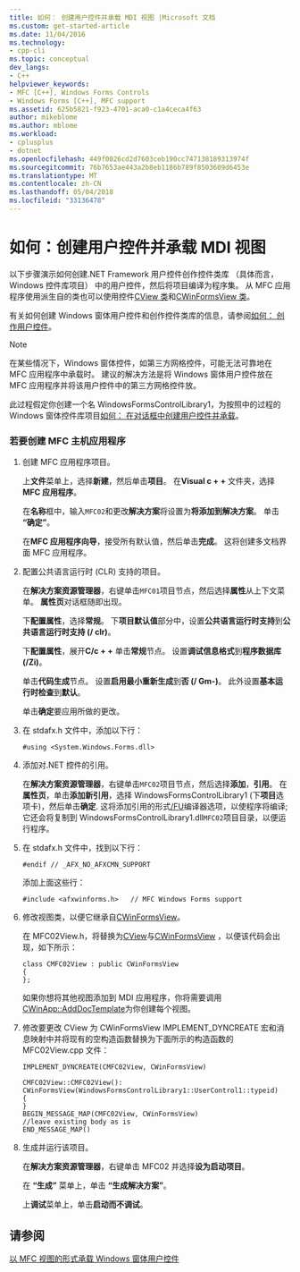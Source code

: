 ```yaml
---
title: 如何： 创建用户控件并承载 MDI 视图 |Microsoft 文档
ms.custom: get-started-article
ms.date: 11/04/2016
ms.technology:
- cpp-cli
ms.topic: conceptual
dev_langs:
- C++
helpviewer_keywords:
- MFC [C++], Windows Forms Controls
- Windows Forms [C++], MFC support
ms.assetid: 625b5821-f923-4701-aca0-c1a4ceca4f63
author: mikeblome
ms.author: mblome
ms.workload:
- cplusplus
- dotnet
ms.openlocfilehash: 449f0026cd2d7603ceb190cc747138189313974f
ms.sourcegitcommit: 76b7653ae443a2b8eb1186b789f8503609d6453e
ms.translationtype: MT
ms.contentlocale: zh-CN
ms.lasthandoff: 05/04/2018
ms.locfileid: "33136478"
---
```

# <a name="how-to-create-the-user-control-and-host-mdi-view"></a>如何：创建用户控件并承载 MDI 视图
以下步骤演示如何创建.NET Framework 用户控件创作控件类库 （具体而言，Windows 控件库项目） 中的用户控件，然后将项目编译为程序集。 从 MFC 应用程序使用派生自的类也可以使用控件[CView 类](../mfc/reference/cview-class.md)和[CWinFormsView 类](../mfc/reference/cwinformsview-class.md)。  
  
 有关如何创建 Windows 窗体用户控件和创作控件类库的信息，请参阅[如何： 创作用户控件](/dotnet/framework/winforms/controls/how-to-author-composite-controls)。  
  
> [!NOTE]
>  在某些情况下，Windows 窗体控件，如第三方网格控件，可能无法可靠地在 MFC 应用程序中承载时。 建议的解决方法是将 Windows 窗体用户控件放在 MFC 应用程序并将该用户控件中的第三方网格控件放。  
  
 此过程假定你创建一个名 WindowsFormsControlLibrary1，为按照中的过程的 Windows 窗体控件库项目[如何： 在对话框中创建用户控件并承载](../dotnet/how-to-create-the-user-control-and-host-in-a-dialog-box.md)。  
  
### <a name="to-create-the-mfc-host-application"></a>若要创建 MFC 主机应用程序  
  
1.  创建 MFC 应用程序项目。  
  
     上**文件**菜单上，选择**新建**，然后单击**项目**。 在**Visual c + +** 文件夹，选择**MFC 应用程序**。  
  
     在**名称**框中，输入`MFC02`和更改**解决方案**将设置为**将添加到解决方案**。 单击 **“确定”**。  
  
     在**MFC 应用程序向导**，接受所有默认值，然后单击**完成**。 这将创建多文档界面 MFC 应用程序。  
  
2.  配置公共语言运行时 (CLR) 支持的项目。  
  
     在**解决方案资源管理器**，右键单击`MFC01`项目节点，然后选择**属性**从上下文菜单。 **属性页**对话框随即出现。  
  
     下**配置属性**，选择**常规**。 下**项目默认值**部分中，设置**公共语言运行时支持**到**公共语言运行时支持 (/ clr)**。  
  
     下**配置属性**，展开**C/c + +** 单击**常规**节点。 设置**调试信息格式**到**程序数据库 (/Zi)**。  
  
     单击**代码生成**节点。 设置**启用最小重新生成**到**否 (/ Gm-)**。 此外设置**基本运行时检查**到**默认**。  
  
     单击**确定**要应用所做的更改。  
  
3.  在 stdafx.h 文件中，添加以下行：  
  
    ```  
    #using <System.Windows.Forms.dll>  
    ```  
  
4.  添加对.NET 控件的引用。  
  
     在**解决方案资源管理器**，右键单击`MFC02`项目节点，然后选择**添加**，**引用**。 在**属性页**，单击**添加新引用**，选择 WindowsFormsControlLibrary1 (下**项目**选项卡)，然后单击**确定**. 这将添加引用的形式[/FU](../build/reference/fu-name-forced-hash-using-file.md)编译器选项，以使程序将编译; 它还会将复制到 WindowsFormsControlLibrary1.dll`MFC02`项目目录，以便运行程序。  
  
5.  在 stdafx.h 文件中，找到以下行：  
  
    ```  
    #endif // _AFX_NO_AFXCMN_SUPPORT   
    ```  
  
     添加上面这些行：  
  
    ```  
    #include <afxwinforms.h>   // MFC Windows Forms support  
    ```  
  
6.  修改视图类，以便它继承自[CWinFormsView](../mfc/reference/cwinformsview-class.md)。  
  
     在 MFC02View.h，将替换为[CView](../mfc/reference/cview-class.md)与[CWinFormsView](../mfc/reference/cwinformsview-class.md) ，以便该代码会出现，如下所示：  
  
    ```  
    class CMFC02View : public CWinFormsView  
    {  
    };  
    ```  
  
     如果你想将其他视图添加到 MDI 应用程序，你将需要调用[CWinApp::AddDocTemplate](../mfc/reference/cwinapp-class.md#adddoctemplate)为你创建每个视图。  
  
7.  修改要更改 CView 为 CWinFormsView IMPLEMENT_DYNCREATE 宏和消息映射中并将现有的空构造函数替换为下面所示的构造函数的 MFC02View.cpp 文件：  
  
    ```  
    IMPLEMENT_DYNCREATE(CMFC02View, CWinFormsView)  
  
    CMFC02View::CMFC02View(): CWinFormsView(WindowsFormsControlLibrary1::UserControl1::typeid)   
    {  
    }  
    BEGIN_MESSAGE_MAP(CMFC02View, CWinFormsView)  
    //leave existing body as is  
    END_MESSAGE_MAP()  
    ```  
  
8.  生成并运行该项目。  
  
     在**解决方案资源管理器**，右键单击 MFC02 并选择**设为启动项目**。  
  
     在 **“生成”** 菜单上，单击 **“生成解决方案”**。  
  
     上**调试**菜单上，单击**启动而不调试**。  
  
## <a name="see-also"></a>请参阅  
 [以 MFC 视图的形式承载 Windows 窗体用户控件](../dotnet/hosting-a-windows-forms-user-control-as-an-mfc-view.md)